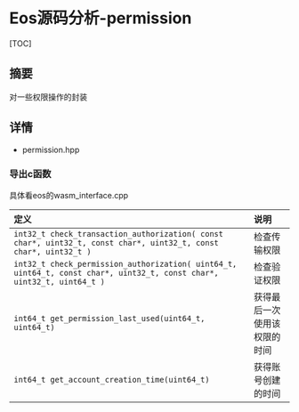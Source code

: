 # Eos源码分析-permission

[TOC]



## 摘要

对一些权限操作的封装



## 详情

- permission.hpp

### 导出c函数

具体看eos的wasm_interface.cpp

|定义|说明|
|:---|:---|
|`int32_t check_transaction_authorization( const char*, uint32_t, const char*, uint32_t, const char*, uint32_t )`|检查传输权限|
|`int32_t check_permission_authorization( uint64_t, uint64_t, const char*, uint32_t, const char*, uint32_t, uint64_t )`|检查验证权限|
|`int64_t get_permission_last_used(uint64_t, uint64_t)`|获得最后一次使用该权限的时间|
|`int64_t get_account_creation_time(uint64_t)`|获得账号创建的时间|
